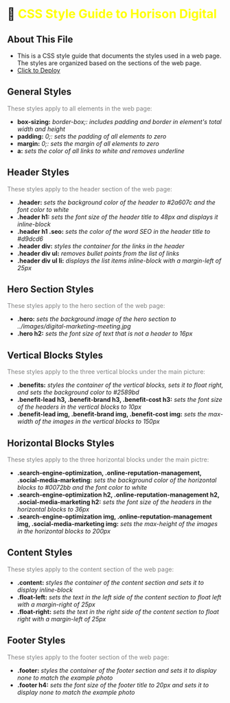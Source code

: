 # 📖 <span style="color: yellow;">CSS Style Guide to Horison Digital </span>
## About This File
- This is a CSS style guide that documents the styles used in a web page. The styles are organized based on the sections of the web page.
- [Click to Deploy](https://github.com/Peterksharma/mod-one-challange.git)


## General Styles
<span style="color: grey;">These styles apply to all elements in the web page:</span>

- **box-sizing:** *border-box;: includes padding and border in element's total width and height*
- **padding:** *0;: sets the padding of all elements to zero*
- **margin:** *0;: sets the margin of all elements to zero*
- **a:** *sets the color of all links to white and removes underline*

## Header Styles
<span style="color: grey;">These styles apply to the header section of the web page:</span>

- **.header:** *sets the background color of the header to #2a607c and the font color to white*
- **.header h1:** *sets the font size of the header title to 48px and displays it inline-block*
- **.header h1 .seo:** *sets the color of the word SEO in the header title to #d9dcd6*
- **.header div:** *styles the container for the links in the header*
- **.header div ul:** *removes bullet points from the list of links*
- **.header div ul li:** *displays the list items inline-block with a margin-left of 25px*

## Hero Section Styles
<span style="color: grey;">These styles apply to the hero section of the web page:</span>

- **.hero:** *sets the background image of the hero section to ../images/digital-marketing-meeting.jpg*
- **.hero h2:** *sets the font size of text that is not a header to 16px*

## Vertical Blocks Styles
<span style="color: grey;">These styles apply to the three vertical blocks under the main picture:</span>

- **.benefits:** *styles the container of the vertical blocks, sets it to float right, and sets the background color to #2589bd*
- **.benefit-lead h3, .benefit-brand h3, .benefit-cost h3:** *sets the font size of the headers in the vertical blocks to 10px*
- **.benefit-lead img, .benefit-brand img, .benefit-cost img:** *sets the max-width of the images in the vertical blocks to 150px*

## Horizontal Blocks Styles
<span style="color: grey;">These styles apply to the three horizontal blocks under the main pictre:</span>

- **.search-engine-optimization, .online-reputation-management, .social-media-marketing:** *sets the background color of the horizontal blocks to #0072bb and the font color to white*
- **.search-engine-optimization h2, .online-reputation-management h2, .social-media-marketing h2:** *sets the font size of the headers in the horizontal blocks to 36px*
- **.search-engine-optimization img, .online-reputation-management img, .social-media-marketing img:** *sets the max-height of the images in the horizontal blocks to 200px*

## Content Styles
<span style="color: grey;">These styles apply to the content section of the web page:</span>

- **.content:** *styles the container of the content section and sets it to display inline-block*
- **.float-left:** *sets the text in the left side of the content section to float left with a margin-right of 25px*
- **.float-right:** *sets the text in the right side of the content section to float right with a margin-left of 25px*

## Footer Styles
<span style="color: grey;">These styles apply to the footer section of the web page:</span>

- **.footer:** *styles the container of the footer section and sets it to display none to match the example photo*
- **.footer h4:** *sets the font size of the footer title to 20px and sets it to display none to match the example photo*